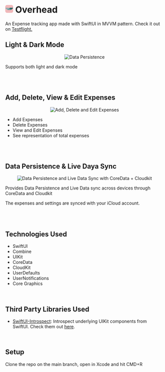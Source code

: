 # <img src="ExpenseTrackingAppScreenshots/overhead_logo.png" alt="Add, Delete and Edit Expenses" width=25> <b>Overhead</b>

An Expense tracking app made with SwiftUI in MVVM pattern. Check it out on <a href="https://testflight.apple.com/join/114vx8iC">Testflight.</a>

## Light & Dark Mode

<center>
<img src="ExpenseTrackingAppScreenshots/rot_light_dark.gif" alt="Data Persistence" width=400>
</center>

Supports both light and dark mode

<br><br>

## Add, Delete, View & Edit Expenses

<center>
<img src="ExpenseTrackingAppScreenshots/cmp_add_del_edt.gif" alt="Add, Delete and Edit Expenses" width=400>
</center>

- Add Expenses
- Delete Expenses
- View and Edit Expenses
- See representation of total expenses

<br><br>

## Data Persistence & Live Daya Sync

<center>
<img src="ExpenseTrackingAppScreenshots/cmp_sync.gif" alt="Data Persistence and Live Data Sync with CoreData + Cloudkit" width=400>
</center>

Provides Data Persistence and Live Data sync across devices through CoreData and Cloudkit

The expenses and settings are synced with your iCloud account.

<br><br>

## Technologies Used

- SwiftUI
- Combine
- UIKit
- CoreData
- CloudKit
- UserDefaults
- UserNotifications
- Core Graphics

<br>

## Third Party Libraries Used

- <a href="https://github.com/siteline/SwiftUI-Introspect">SwiftUI-Introspect</a>: Introspect underlying UIKit components from SwiftUI. Check them out <a href="https://github.com/siteline/SwiftUI-Introspect">here</a>.

<br>

## Setup

Clone the repo on the main branch, open in Xcode and hit CMD+R
